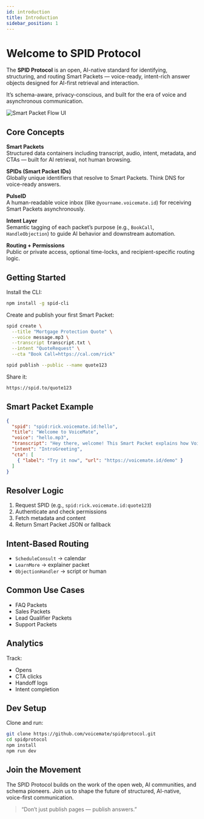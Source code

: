 ```yaml
---
id: introduction
title: Introduction
sidebar_position: 1
---
```


# Welcome to SPID Protocol

The **SPID Protocol** is an open, AI-native standard for identifying, structuring, and routing Smart Packets — voice-ready, intent-rich answer objects designed for AI-first retrieval and interaction.

It’s schema-aware, privacy-conscious, and built for the era of voice and asynchronous communication.

![Smart Packet Flow UI](../public/spid_flow_ui.png)

## Core Concepts

**Smart Packets**  
Structured data containers including transcript, audio, intent, metadata, and CTAs — built for AI retrieval, not human browsing.

**SPIDs (Smart Packet IDs)**  
Globally unique identifiers that resolve to Smart Packets. Think DNS for voice-ready answers.

**PulseID**  
A human-readable voice inbox (like `@yourname.voicemate.id`) for receiving Smart Packets asynchronously.

**Intent Layer**  
Semantic tagging of each packet’s purpose (e.g., `BookCall`, `HandleObjection`) to guide AI behavior and downstream automation.

**Routing + Permissions**  
Public or private access, optional time-locks, and recipient-specific routing logic.

## Getting Started

Install the CLI:

```bash
npm install -g spid-cli
```

Create and publish your first Smart Packet:

```bash
spid create \
  --title "Mortgage Protection Quote" \
  --voice message.mp3 \
  --transcript transcript.txt \
  --intent "QuoteRequest" \
  --cta "Book Call=https://cal.com/rick"

spid publish --public --name quote123
```

Share it:

```bash
https://spid.to/quote123
```

## Smart Packet Example

```json
{
  "spid": "spid:rick.voicemate.id:hello",
  "title": "Welcome to VoiceMate",
  "voice": "hello.mp3",
  "transcript": "Hey there, welcome! This Smart Packet explains how VoiceMate works.",
  "intent": "IntroGreeting",
  "cta": [
    { "label": "Try it now", "url": "https://voicemate.id/demo" }
  ]
}
```

## Resolver Logic

1. Request SPID (e.g., `spid:rick.voicemate.id:quote123`)
2. Authenticate and check permissions
3. Fetch metadata and content
4. Return Smart Packet JSON or fallback

## Intent-Based Routing

- `ScheduleConsult` → calendar
- `LearnMore` → explainer packet
- `ObjectionHandler` → script or human

## Common Use Cases

- FAQ Packets
- Sales Packets
- Lead Qualifier Packets
- Support Packets

## Analytics

Track:

- Opens
- CTA clicks
- Handoff logs
- Intent completion

## Dev Setup

Clone and run:

```bash
git clone https://github.com/voicemate/spidprotocol.git
cd spidprotocol
npm install
npm run dev
```

## Join the Movement

The SPID Protocol builds on the work of the open web, AI communities, and schema pioneers. Join us to shape the future of structured, AI-native, voice-first communication.

> “Don’t just publish pages — publish answers.”
